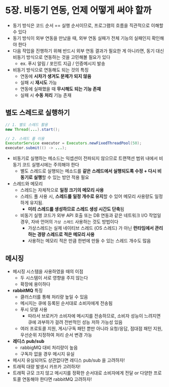 # 5장. 비동기 연동, 언제 어떻게 써야 할까
- 동기 방식은 코드 순서 == 실행 순서이므로, 프로그램의 흐름을 직관적으로 이해할 수 있다
- 동기 방식이 외부 연동을 만났을 때, 외부 연동 실패가 전체 기능의 실패인지 확인해야 한다
- 다음 작업을 진행하기 위해 반드시 외부 연동 결과가 필요한 게 아니라면, 동기 대신 비동기 방식으로 연동하는 것을 고민해볼 필요가 있다
  - ex. 푸시 알림 / 포인트 지급 / 인증메시지 발송
- 비동기 방식으로 연동해도 되는 것의 특징
  - 연동에 **시차가 생겨도 문제가 되지 않음**
  - 실패 시 **재시도** 가능
  - 연동에 실패했을 때 **무시해도 되는 기능 존재**
  - 실패 시 **수동 처리** 기능 존재

## 별도 스레드로 실행하기
```java
// 1. 별도 스레드 활용
new Thread(...).start();

// 2. 스레드 풀 이용
ExecutorService executor = Executors.newFixedThreadPool(50);
executor.submit(() -> ...);
```
- 비동기로 실행하는 메소드는 익셉션이 전파되지 않으므로 트랜잭션 범위 내에서 비동기 코드 실행시에는 주의해야 한다
  - 별도 스레드로 실행되는 메소드를 **같은 스레드에서 실행되도록 수정 + 다시 비동기로 실행**할 수 있는 방안 적용 필요
- 스레드와 메모리
  - 스레드는 자체적으로 **일정 크기의 메모리 사용**
  - 스레드 풀 사용 시, **스레드를 일정 개수로 유지**할 수 있어 메모리 사용량도 일정하게 유지됨.
    - **미리 스레드를 생성하므로 스레드 생성 시간도 단축**됨
  - 비동기 실행 코드가 외부 API 호출 또는 DB 연동과 같은 네트워크 I/O 작업일 경우, 자바 언어의 `가상 스레드` 사용하는 것도 방법이다
    - 가상스레드는 실제 네이티브 스레드 (OS 스레드) 가 아닌 **런타임에서 관리하는 경량 스레드로 적은 메모리 사용**
    - 사용하는 메모리 적은 만큼 한번에 만들 수 있는 스레드 개수도 많음

## 메시징
- 메시징 시스템을 사용하였을 때의 이점
  - 두 시스템이 서로 영향을 주지 않는다
  - 확장에 용이하다
- **rabbitMQ** 특징
  - 클러스터를 통해 처리량 높일 수 있음
  - 메시지는 큐에 등록된 순서대로 소비자에게 전송됨
  - 푸시 모델 사용
    - 따라서 브로커가 소비자에 메시지를 전송하므로, 소비자 성능이 느려지면 큐에 과부하가 걸려 전반적인 성능 저하 가능성 있음
  - 여러 프로토콜 지원, 게시/구독 패턴 뿐만 아니라 요청/응답, 점대점 패턴 지원, 우선순위 지정하여 처리 순서 변경 가능
- **레디스 pub/sub**
  - rabbigMQ 대비 처리량이 높음
  - 구독자 없을 경우 메시지 유실
- 메시지 유실되어도 상관없다면 레디스 pub/sub 을 고려하자! 
- 트래픽 대량 발생시 카프카 고려하자!
- 트래픽 규모 크지 않고 메시지를 정확한 순서대로 소비자에게 전달 or 다양한 프로토콜 연동해야 한다면 rabbitMQ 고려하자!